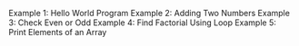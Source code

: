 Example 1: Hello World Program
Example 2: Adding Two Numbers
Example 3: Check Even or Odd
Example 4: Find Factorial Using Loop
Example 5: Print Elements of an Array
